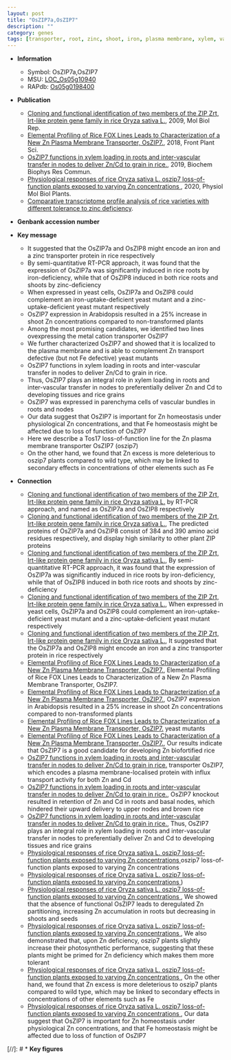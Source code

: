 ```yaml
---
layout: post
title: "OsZIP7a,OsZIP7"
description: ""
category: genes
tags: [transporter, root, zinc, shoot, iron, plasma membrane, xylem, vascular bundle, grain, homeostasis, Fe]
---
```


* **Information**  
    + Symbol: OsZIP7a,OsZIP7  
    + MSU: [LOC_Os05g10940](http://rice.plantbiology.msu.edu/cgi-bin/ORF_infopage.cgi?orf=LOC_Os05g10940)  
    + RAPdb: [Os05g0198400](http://rapdb.dna.affrc.go.jp/viewer/gbrowse_details/irgsp1?name=Os05g0198400)  

* **Publication**  
    + [Cloning and functional identification of two members of the ZIP Zrt, Irt-like protein gene family in rice Oryza sativa L.](http://www.ncbi.nlm.nih.gov/pubmed?term=Cloning+and+functional+identification+of+two+members+of+the+ZIP+Zrt,+Irt-like+protein+gene+family+in+rice+Oryza+sativa+L.%5BTitle%5D), 2009, Mol Biol Rep.
    + [Elemental Profiling of Rice FOX Lines Leads to Characterization of a New Zn Plasma Membrane Transporter, OsZIP7.](http://www.ncbi.nlm.nih.gov/pubmed?term=Elemental+Profiling+of+Rice+FOX+Lines+Leads+to+Characterization+of+a+New+Zn+Plasma+Membrane+Transporter,+OsZIP7.%5BTitle%5D), 2018, Front Plant Sci.
    + [OsZIP7 functions in xylem loading in roots and inter-vascular transfer in nodes to deliver Zn/Cd to grain in rice.](http://www.ncbi.nlm.nih.gov/pubmed?term=OsZIP7+functions+in+xylem+loading+in+roots+and+inter-vascular+transfer+in+nodes+to+deliver+Zn/Cd+to+grain+in+rice.%5BTitle%5D), 2019, Biochem Biophys Res Commun.
    + [Physiological responses of rice  Oryza sativa L. oszip7 loss-of-function plants exposed to varying Zn concentrations ](http://www.ncbi.nlm.nih.gov/pubmed?term=Physiological+responses+of+rice++Oryza+sativa+L.+oszip7+loss-of-function+plants+exposed+to+varying+Zn+concentrations+%5BTitle%5D), 2020, Physiol Mol Biol Plants.
    + [Comparative transcriptome profile analysis of rice varieties with different tolerance to zinc deficiency](Stuttg).

* **Genbank accession number**  

* **Key message**  
    + It suggested that the OsZIP7a and OsZIP8 might encode an iron and a zinc transporter protein in rice respectively
    + By semi-quantitative RT-PCR approach, it was found that the expression of OsZIP7a was significantly induced in rice roots by iron-deficiency, while that of OsZIP8 induced in both rice roots and shoots by zinc-deficiency
    + When expressed in yeast cells, OsZIP7a and OsZIP8 could complement an iron-uptake-deficient yeast mutant and a zinc-uptake-deficient yeast mutant respectively
    + OsZIP7 expression in Arabidopsis resulted in a 25% increase in shoot Zn concentrations compared to non-transformed plants
    + Among the most promising candidates, we identified two lines ovexpressing the metal cation transporter OsZIP7
    + We further characterized OsZIP7 and showed that it is localized to the plasma membrane and is able to complement Zn transport defective (but not Fe defective) yeast mutants
    + OsZIP7 functions in xylem loading in roots and inter-vascular transfer in nodes to deliver Zn/Cd to grain in rice.
    + Thus, OsZIP7 plays an integral role in xylem loading in roots and inter-vascular transfer in nodes to preferentially deliver Zn and Cd to developing tissues and rice grains
    + OsZIP7 was expressed in parenchyma cells of vascular bundles in roots and nodes
    + Our data suggest that OsZIP7 is important for Zn homeostasis under physiological Zn concentrations, and that Fe homeostasis might be affected due to loss of function of OsZIP7
    + Here we describe a Tos17 loss-of-function line for the Zn plasma membrane transporter OsZIP7 (oszip7)
    + On the other hand, we found that Zn excess is more deleterious to oszip7 plants compared to wild type, which may be linked to secondary effects in concentrations of other elements such as Fe

* **Connection**  
    + [Cloning and functional identification of two members of the ZIP Zrt, Irt-like protein gene family in rice Oryza sativa L.](http://www.ncbi.nlm.nih.gov/pubmed?term=Cloning+and+functional+identification+of+two+members+of+the+ZIP+Zrt,+Irt-like+protein+gene+family+in+rice+Oryza+sativa+L.%5BTitle%5D) by RT-PCR approach, and named as OsZIP7a and OsZIP8 respectively
    + [Cloning and functional identification of two members of the ZIP Zrt, Irt-like protein gene family in rice Oryza sativa L.](http://www.ncbi.nlm.nih.gov/pubmed?term=Cloning+and+functional+identification+of+two+members+of+the+ZIP+Zrt,+Irt-like+protein+gene+family+in+rice+Oryza+sativa+L.%5BTitle%5D), The predicted proteins of OsZIP7a and OsZIP8 consist of 384 and 390 amino acid residues respectively, and display high similarity to other plant ZIP proteins
    + [Cloning and functional identification of two members of the ZIP Zrt, Irt-like protein gene family in rice Oryza sativa L.](http://www.ncbi.nlm.nih.gov/pubmed?term=Cloning+and+functional+identification+of+two+members+of+the+ZIP+Zrt,+Irt-like+protein+gene+family+in+rice+Oryza+sativa+L.%5BTitle%5D), By semi-quantitative RT-PCR approach, it was found that the expression of OsZIP7a was significantly induced in rice roots by iron-deficiency, while that of OsZIP8 induced in both rice roots and shoots by zinc-deficiency
    + [Cloning and functional identification of two members of the ZIP Zrt, Irt-like protein gene family in rice Oryza sativa L.](http://www.ncbi.nlm.nih.gov/pubmed?term=Cloning+and+functional+identification+of+two+members+of+the+ZIP+Zrt,+Irt-like+protein+gene+family+in+rice+Oryza+sativa+L.%5BTitle%5D), When expressed in yeast cells, OsZIP7a and OsZIP8 could complement an iron-uptake-deficient yeast mutant and a zinc-uptake-deficient yeast mutant respectively
    + [Cloning and functional identification of two members of the ZIP Zrt, Irt-like protein gene family in rice Oryza sativa L.](http://www.ncbi.nlm.nih.gov/pubmed?term=Cloning+and+functional+identification+of+two+members+of+the+ZIP+Zrt,+Irt-like+protein+gene+family+in+rice+Oryza+sativa+L.%5BTitle%5D), It suggested that the OsZIP7a and OsZIP8 might encode an iron and a zinc transporter protein in rice respectively
    + [Elemental Profiling of Rice FOX Lines Leads to Characterization of a New Zn Plasma Membrane Transporter, OsZIP7.](http://www.ncbi.nlm.nih.gov/pubmed?term=Elemental+Profiling+of+Rice+FOX+Lines+Leads+to+Characterization+of+a+New+Zn+Plasma+Membrane+Transporter,+OsZIP7.%5BTitle%5D), Elemental Profiling of Rice FOX Lines Leads to Characterization of a New Zn Plasma Membrane Transporter, OsZIP7.
    + [Elemental Profiling of Rice FOX Lines Leads to Characterization of a New Zn Plasma Membrane Transporter, OsZIP7.](http://www.ncbi.nlm.nih.gov/pubmed?term=Elemental+Profiling+of+Rice+FOX+Lines+Leads+to+Characterization+of+a+New+Zn+Plasma+Membrane+Transporter,+OsZIP7.%5BTitle%5D),  OsZIP7 expression in Arabidopsis resulted in a 25% increase in shoot Zn concentrations compared to non-transformed plants
    + [Elemental Profiling of Rice FOX Lines Leads to Characterization of a New Zn Plasma Membrane Transporter, OsZIP7.](but+not+Fe+defective) yeast mutants
    + [Elemental Profiling of Rice FOX Lines Leads to Characterization of a New Zn Plasma Membrane Transporter, OsZIP7.](http://www.ncbi.nlm.nih.gov/pubmed?term=Elemental+Profiling+of+Rice+FOX+Lines+Leads+to+Characterization+of+a+New+Zn+Plasma+Membrane+Transporter,+OsZIP7.%5BTitle%5D),  Our results indicate that OsZIP7 is a good candidate for developing Zn biofortified rice
    + [OsZIP7 functions in xylem loading in roots and inter-vascular transfer in nodes to deliver Zn/Cd to grain in rice.](Oryza+sativa) transporter OsZIP7, which encodes a plasma membrane-localised protein with influx transport activity for both Zn and Cd
    + [OsZIP7 functions in xylem loading in roots and inter-vascular transfer in nodes to deliver Zn/Cd to grain in rice.](http://www.ncbi.nlm.nih.gov/pubmed?term=OsZIP7+functions+in+xylem+loading+in+roots+and+inter-vascular+transfer+in+nodes+to+deliver+Zn/Cd+to+grain+in+rice.%5BTitle%5D),  OsZIP7 knockout resulted in retention of Zn and Cd in roots and basal nodes, which hindered their upward delivery to upper nodes and brown rice
    + [OsZIP7 functions in xylem loading in roots and inter-vascular transfer in nodes to deliver Zn/Cd to grain in rice.](http://www.ncbi.nlm.nih.gov/pubmed?term=OsZIP7+functions+in+xylem+loading+in+roots+and+inter-vascular+transfer+in+nodes+to+deliver+Zn/Cd+to+grain+in+rice.%5BTitle%5D),  Thus, OsZIP7 plays an integral role in xylem loading in roots and inter-vascular transfer in nodes to preferentially deliver Zn and Cd to developing tissues and rice grains
    + [Physiological responses of rice  Oryza sativa L. oszip7 loss-of-function plants exposed to varying Zn concentrations ](+Oryza+sativa+L.) oszip7 loss-of-function plants exposed to varying Zn concentrations 
    + [Physiological responses of rice  Oryza sativa L. oszip7 loss-of-function plants exposed to varying Zn concentrations ](oszip7))
    + [Physiological responses of rice  Oryza sativa L. oszip7 loss-of-function plants exposed to varying Zn concentrations ](http://www.ncbi.nlm.nih.gov/pubmed?term=Physiological+responses+of+rice++Oryza+sativa+L.+oszip7+loss-of-function+plants+exposed+to+varying+Zn+concentrations+%5BTitle%5D),  We showed that the absence of functional OsZIP7 leads to deregulated Zn partitioning, increasing Zn accumulation in roots but decreasing in shoots and seeds
    + [Physiological responses of rice  Oryza sativa L. oszip7 loss-of-function plants exposed to varying Zn concentrations ](http://www.ncbi.nlm.nih.gov/pubmed?term=Physiological+responses+of+rice++Oryza+sativa+L.+oszip7+loss-of-function+plants+exposed+to+varying+Zn+concentrations+%5BTitle%5D),  We also demonstrated that, upon Zn deficiency, oszip7 plants slightly increase their photosynthetic performance, suggesting that these plants might be primed for Zn deficiency which makes them more tolerant
    + [Physiological responses of rice  Oryza sativa L. oszip7 loss-of-function plants exposed to varying Zn concentrations ](http://www.ncbi.nlm.nih.gov/pubmed?term=Physiological+responses+of+rice++Oryza+sativa+L.+oszip7+loss-of-function+plants+exposed+to+varying+Zn+concentrations+%5BTitle%5D),  On the other hand, we found that Zn excess is more deleterious to oszip7 plants compared to wild type, which may be linked to secondary effects in concentrations of other elements such as Fe
    + [Physiological responses of rice  Oryza sativa L. oszip7 loss-of-function plants exposed to varying Zn concentrations ](http://www.ncbi.nlm.nih.gov/pubmed?term=Physiological+responses+of+rice++Oryza+sativa+L.+oszip7+loss-of-function+plants+exposed+to+varying+Zn+concentrations+%5BTitle%5D),  Our data suggest that OsZIP7 is important for Zn homeostasis under physiological Zn concentrations, and that Fe homeostasis might be affected due to loss of function of OsZIP7

[//]: # * **Key figures**  



